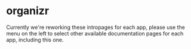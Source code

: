 # organizr

Currently we're reworking these intropages for each app, please use the menu on the left to select other available documentation pages for each app, including this one.
